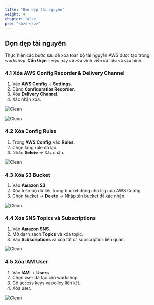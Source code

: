 ```yaml
---
title: "Dọn dẹp tài nguyên"
weight: 4
chapter: false
pre: "<b>4 </b>"
---
```


## Dọn dẹp tài nguyên

Thực hiện các bước sau để xóa toàn bộ tài nguyên AWS được tạo trong workshop. **Cẩn thận** – việc này sẽ xóa vĩnh viễn dữ liệu và cấu hình.

### 4.1 Xóa AWS Config Recorder & Delivery Channel
1. Vào **AWS Config** → **Settings**.
2. Dừng **Configuration Recorder**.
3. Xóa **Delivery Channel**.
4. Xác nhận xóa.

![Clean](/images/4/037.png?featherlight=false&width=90pc)

![Clean](/images/4/038.png?featherlight=false&width=90pc)

### 4.2 Xóa Config Rules
1. Trong **AWS Config**, vào **Rules**.
2. Chọn từng rule đã tạo.
3. Nhấn **Delete** → Xác nhận.

![Clean](/images/4/039.png?featherlight=false&width=90pc)

### 4.3 Xóa S3 Bucket
1. Vào **Amazon S3**.
2. Xóa toàn bộ dữ liệu trong bucket dùng cho log của AWS Config.
3. Chọn bucket → **Delete** → Nhập tên bucket để xác nhận.

![Clean](/images/4/040.png?featherlight=false&width=90pc)

### 4.4 Xóa SNS Topics và Subscriptions
1. Vào **Amazon SNS**.
2. Mở danh sách **Topics** và xóa topic.
3. Vào **Subscriptions** và xóa tất cả subscription liên quan.

![Clean](/images/4/041.png?featherlight=false&width=90pc)

### 4.5 Xóa IAM User
1. Vào **IAM** → **Users**.
2. Chọn user đã tạo cho workshop.
3. Gỡ access keys và policy liên kết.
4. Xóa user.

![Clean](/images/4/042.png?featherlight=false&width=90pc)
